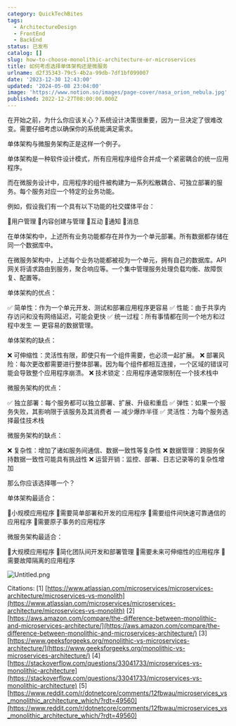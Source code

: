 ```yaml
---
category: QuickTechBites
tags:
  - ArchitectureDesign
  - FrontEnd
  - BackEnd
status: 已发布
catalog: []
slug: how-to-choose-monolithic-architecture-or-microservices
title: 如何考虑选择单体架构还是微服务
urlname: d2f35343-79c5-4b2a-99db-7df1bf099007
date: '2023-12-30 12:43:00'
updated: '2024-05-08 23:04:00'
image: 'https://www.notion.so/images/page-cover/nasa_orion_nebula.jpg'
published: 2022-12-27T08:00:00.000Z
---
```


在开始之前，为什么你应该关心？系统设计决策很重要，因为一旦决定了很难改变。需要仔细考虑以确保你的系统能满足需求。


单体架构与微服务架构正是这样一个例子。


单体架构是一种软件设计模式，所有应用程序组件合并成一个紧密耦合的统一应用程序。


而在微服务设计中，应用程序的组件被构建为一系列松散耦合、可独立部署的服务。每个服务对应一个特定的业务功能。


例如，假设我们有一个具有以下功能的社交媒体平台：


🔸用户管理
🔸内容创建与管理
🔸互动
🔸通知
🔸消息


在单体架构中，上述所有业务功能都存在并作为一个单元部署。所有数据都存储在同一个数据库中。


在微服务架构中，上述每个业务功能都被视为一个单元，拥有自己的数据库。API 网关将请求路由到服务，聚合响应等。一个集中管理服务处理负载均衡、故障恢复、配置等。


单体架构的优点：


✅ 简单性：作为一个单元开发、测试和部署应用程序更容易
✅ 性能：由于共享内存访问和没有网络延迟，可能会更快
✅ 统一过程：所有事情都在同一个地方和过程中发生 — 更容易的数据管理。


单体架构的缺点：


❌ 可伸缩性：灵活性有限，即使只有一个组件需要，也必须一起扩展。
❌ 部署风险：每次更改都需要进行整体部署。因为每个组件都相互连接，一个区域的错误可能会导致整个应用程序崩溃。
❌ 技术锁定：应用程序通常限制在一个技术栈中


微服务架构的优点：


✅ 独立部署：每个服务都可以独立部署、扩展、升级和重启
✅ 弹性：如果一个服务失败，其影响限于该服务及其消费者 — 减少爆炸半径
✅ 灵活性：为每个服务选择最佳技术栈


微服务架构的缺点：


❌ 复杂性：增加了诸如服务间通信、数据一致性等复杂性
❌ 数据管理：跨服务保持数据一致性可能具有挑战性
❌ 运营开销：监控、部署、日志记录等的复杂性增加


那么你应该选择哪一个？


单体架构最适合：


🔹小规模应用程序
🔹需要简单部署和开发的应用程序
🔹需要组件间快速可靠通信的应用程序
🔹需要原子事务的应用程序


微服务架构最适合：


🔸大规模应用程序
🔸简化团队间开发和部署管理
🔸需要未来可伸缩性的应用程序
🔸需要故障隔离的应用程序


![Untitled.png](https://prod-files-secure.s3.us-west-2.amazonaws.com/5d24fe63-e567-4804-86f9-9fdc62e13082/8d149051-cc00-4198-a3d7-e00805eb8f9e/Untitled.png?X-Amz-Algorithm=AWS4-HMAC-SHA256&X-Amz-Content-Sha256=UNSIGNED-PAYLOAD&X-Amz-Credential=ASIAZI2LB466RS4WK74V%2F20250306%2Fus-west-2%2Fs3%2Faws4_request&X-Amz-Date=20250306T213433Z&X-Amz-Expires=3600&X-Amz-Security-Token=IQoJb3JpZ2luX2VjEOr%2F%2F%2F%2F%2F%2F%2F%2F%2F%2FwEaCXVzLXdlc3QtMiJHMEUCIQCZTqesrK0DCvAGZXRowVrz%2Fx8RtdtCd32xIQzhOp%2FQ1AIgVG8xKag9Ym3sV2iAMfR1eMHrY8RfgaMIHN6aP7Ltpnsq%2FwMIMxAAGgw2Mzc0MjMxODM4MDUiDJOXKDgg%2B6rk29netyrcA%2BHU1Trq3jA0SdZc6DVcuFck4Dw0lp8W3AQboLu6bxDB3QnbLr%2Bsm9lVk0rTsnMW6HDtgqxJcFzl6e4ZvHDlU7Jl4Vh789nIftIJ9RKtYHyvMKJ4TcR4CuzA%2BwI%2Ff8Y5OYV6HRo8zHftVy5qxFEC4MgaQuTGtL1DWLREcGZudjsh%2B08DyHhAYGZk8gp2NWou11RkTKIjrcRqDNR7reC1Z66p50TKXkb7U%2F7lVIT3LrNX0YlPwribt9zmYYtHMYhCxudqUhYO8CauwZMGjbM6KMHJmeBnQuDYLQa7vJepimK7zc8iwItnUV4KHe4UYmb67GYGnhPx9vGrGkvyonWH7AOn%2B8G89QQPdWhRCIyw1mYDQwbjHdlwyguMinDDVK%2Bgx8JhJ%2FTvCjkJEYa%2FZVY2K70Wh5g2YVBvzlX3CmGodmPLTGk0TAzet9w6OzJHsriyWC68pTXPBmHUBz243OAJJHnOzac3%2BWRpHHGyjSPn5dvS88jNyeCP36K%2BSq9Sn5xt9tANWPM7eVn6%2BtLcURHHx2kcGeyZr66uIV90fSTRdnMbzP1VoUeiJfJ15nXYNfxVVuYhKJ%2FXf4Yd1CeajvytpzqZjkMwPUpcwo4FVqxiwFT8AI9uPgRrsRABTNqLMJ3Mp74GOqUBQv7toQAtntlM6ylsnQD2DABTKe9Ovwy1SjT8rWif0TBAvqfCcI0UZHId7jxRH086rXPHpCrY%2BYLToILFwd11XULvSVVLX3yxTIAg2aAoGHxzF0QFdSNbVcCUTHnW84V69jx%2FgelQEka6mvL9Bsw90Hyy9stmOdXNrmqElODAT0X0VyGRakSDsYdRbIyQx7PT1oEoMx8hIKCTbwzJxQEEsSycCiLy&X-Amz-Signature=5be35daa77241dbaf22576e6b2e2883139d7bc9648a95c9f2d1690b558397396&X-Amz-SignedHeaders=host&x-id=GetObject)


Citations:
[1] [https://www.atlassian.com/microservices/microservices-architecture/microservices-vs-monolith](https://www.atlassian.com/microservices/microservices-architecture/microservices-vs-monolith)
[2] [https://aws.amazon.com/compare/the-difference-between-monolithic-and-microservices-architecture/](https://aws.amazon.com/compare/the-difference-between-monolithic-and-microservices-architecture/)
[3] [https://www.geeksforgeeks.org/monolithic-vs-microservices-architecture/](https://www.geeksforgeeks.org/monolithic-vs-microservices-architecture/)
[4] [https://stackoverflow.com/questions/33041733/microservices-vs-monolithic-architecture](https://stackoverflow.com/questions/33041733/microservices-vs-monolithic-architecture)
[5] [https://www.reddit.com/r/dotnetcore/comments/12fbwau/microservices_vs_monolithic_architecture_which/?rdt=49560](https://www.reddit.com/r/dotnetcore/comments/12fbwau/microservices_vs_monolithic_architecture_which/?rdt=49560)

